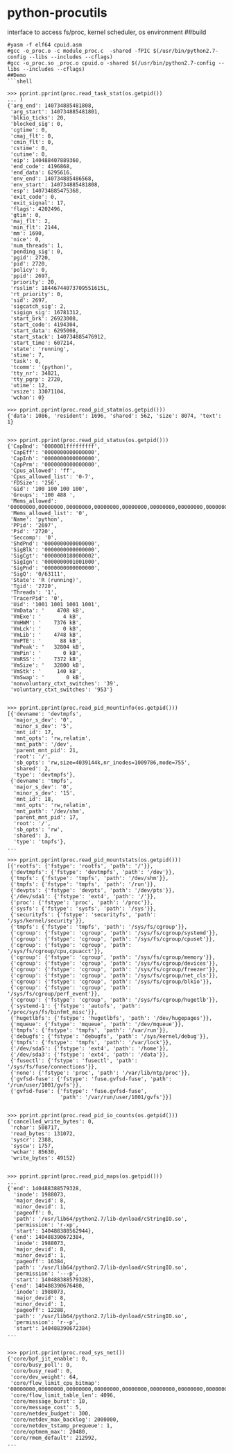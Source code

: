 python-procutils
================

interface to access fs/proc,  kernel scheduler, os environment
##build
```shell
#yasm -f elf64 cpuid.asm 
#gcc -o_proc.o -c module_proc.c  -shared -fPIC $(/usr/bin/python2.7-config --libs --includes --cflags)
#gcc -o_proc.so _proc.o cpuid.o -shared $(/usr/bin/python2.7-config --libs --includes --cflags)
##Demo
```shell

>>> pprint.pprint(proc.read_task_stat(os.getpid())
... )
{'arg_end': 140734885481808,
 'arg_start': 140734885481801,
 'blkio_ticks': 20,
 'blocked_sig': 0,
 'cgtime': 0,
 'cmaj_flt': 0,
 'cmin_flt': 0,
 'cstime': 0,
 'cutime': 0,
 'eip': 140488407889360,
 'end_code': 4196868,
 'end_data': 6295616,
 'env_end': 140734885486568,
 'env_start': 140734885481808,
 'esp': 140734885475368,
 'exit_code': 0,
 'exit_signal': 17,
 'flags': 4202496,
 'gtim': 0,
 'maj_flt': 2,
 'min_flt': 2144,
 'mm': 1690,
 'nice': 0,
 'num_threads': 1,
 'pending_sig': 0,
 'pgid': 2720,
 'pid': 2720,
 'policy': 0,
 'ppid': 2697,
 'priority': 20,
 'rsslim': 18446744073709551615L,
 'rt_priority': 0,
 'sid': 2697,
 'sigcatch_sig': 2,
 'sigign_sig': 16781312,
 'start_brk': 26923008,
 'start_code': 4194304,
 'start_data': 6295008,
 'start_stack': 140734885476912,
 'start_time': 607214,
 'state': 'running',
 'stime': 7,
 'task': 0,
 'tcomm': '(python)',
 'tty_nr': 34821,
 'tty_pgrp': 2720,
 'utime': 12,
 'vsize': 33071104,
 'wchan': 0}
```
```shell 
>>> pprint.pprint(proc.read_pid_statm(os.getpid()))
{'data': 1086, 'resident': 1696, 'shared': 562, 'size': 8074, 'text': 1}
```
```shell

>>> pprint.pprint(proc.read_pid_status(os.getpid()))
{'CapBnd': '0000001fffffffff',
 'CapEff': '0000000000000000',
 'CapInh': '0000000000000000',
 'CapPrm': '0000000000000000',
 'Cpus_allowed': 'ff',
 'Cpus_allowed_list': '0-7',
 'FDSize': '256',
 'Gid': '100 100 100 100',
 'Groups': '100 488 ',
 'Mems_allowed': '00000000,00000000,00000000,00000000,00000000,00000000,00000000,00000000,00000000,00000000,00000000,00000000,00000000,00000000,00000000,00000001',
 'Mems_allowed_list': '0',
 'Name': 'python',
 'PPid': '2697',
 'Pid': '2720',
 'Seccomp': '0',
 'ShdPnd': '0000000000000000',
 'SigBlk': '0000000000000000',
 'SigCgt': '0000000180000002',
 'SigIgn': '0000000001001000',
 'SigPnd': '0000000000000000',
 'SigQ': '0/63111',
 'State': 'R (running)',
 'Tgid': '2720',
 'Threads': '1',
 'TracerPid': '0',
 'Uid': '1001 1001 1001 1001',
 'VmData': '    4708 kB',
 'VmExe': '       4 kB',
 'VmHWM': '    7376 kB',
 'VmLck': '       0 kB',
 'VmLib': '    4748 kB',
 'VmPTE': '      88 kB',
 'VmPeak': '   32804 kB',
 'VmPin': '       0 kB',
 'VmRSS': '    7372 kB',
 'VmSize': '   32800 kB',
 'VmStk': '     140 kB',
 'VmSwap': '       0 kB',
 'nonvoluntary_ctxt_switches': '39',
 'voluntary_ctxt_switches': '953'}
```
```shell

>>> pprint.pprint(proc.read_pid_mountinfo(os.getpid()))
[{'devname': 'devtmpfs',
  'major_s_dev': '0',
  'minor_s_dev': '5',
  'mnt_id': 17,
  'mnt_opts': 'rw,relatim',
  'mnt_path': '/dev',
  'parent_mnt_pid': 21,
  'root': '/',
  'sb_opts': 'rw,size=4039144k,nr_inodes=1009786,mode=755',
  'shared': 2,
  'type': 'devtmpfs'},
 {'devname': 'tmpfs',
  'major_s_dev': '0',
  'minor_s_dev': '15',
  'mnt_id': 18,
  'mnt_opts': 'rw,relatim',
  'mnt_path': '/dev/shm',
  'parent_mnt_pid': 17,
  'root': '/',
  'sb_opts': 'rw',
  'shared': 3,
  'type': 'tmpfs'},
...  
```
```shell 
>>> pprint.pprint(proc.read_pid_mountstats(os.getpid()))
[{'rootfs': {'fstype': 'rootfs', 'path': '/'}},
 {'devtmpfs': {'fstype': 'devtmpfs', 'path': '/dev'}},
 {'tmpfs': {'fstype': 'tmpfs', 'path': '/dev/shm'}},
 {'tmpfs': {'fstype': 'tmpfs', 'path': '/run'}},
 {'devpts': {'fstype': 'devpts', 'path': '/dev/pts'}},
 {'/dev/sda1': {'fstype': 'ext4', 'path': '/'}},
 {'proc': {'fstype': 'proc', 'path': '/proc'}},
 {'sysfs': {'fstype': 'sysfs', 'path': '/sys'}},
 {'securityfs': {'fstype': 'securityfs', 'path': '/sys/kernel/security'}},
 {'tmpfs': {'fstype': 'tmpfs', 'path': '/sys/fs/cgroup'}},
 {'cgroup': {'fstype': 'cgroup', 'path': '/sys/fs/cgroup/systemd'}},
 {'cgroup': {'fstype': 'cgroup', 'path': '/sys/fs/cgroup/cpuset'}},
 {'cgroup': {'fstype': 'cgroup', 'path': '/sys/fs/cgroup/cpu,cpuacct'}},
 {'cgroup': {'fstype': 'cgroup', 'path': '/sys/fs/cgroup/memory'}},
 {'cgroup': {'fstype': 'cgroup', 'path': '/sys/fs/cgroup/devices'}},
 {'cgroup': {'fstype': 'cgroup', 'path': '/sys/fs/cgroup/freezer'}},
 {'cgroup': {'fstype': 'cgroup', 'path': '/sys/fs/cgroup/net_cls'}},
 {'cgroup': {'fstype': 'cgroup', 'path': '/sys/fs/cgroup/blkio'}},
 {'cgroup': {'fstype': 'cgroup', 'path': '/sys/fs/cgroup/perf_event'}},
 {'cgroup': {'fstype': 'cgroup', 'path': '/sys/fs/cgroup/hugetlb'}},
 {'systemd-1': {'fstype': 'autofs', 'path': '/proc/sys/fs/binfmt_misc'}},
 {'hugetlbfs': {'fstype': 'hugetlbfs', 'path': '/dev/hugepages'}},
 {'mqueue': {'fstype': 'mqueue', 'path': '/dev/mqueue'}},
 {'tmpfs': {'fstype': 'tmpfs', 'path': '/var/run'}},
 {'debugfs': {'fstype': 'debugfs', 'path': '/sys/kernel/debug'}},
 {'tmpfs': {'fstype': 'tmpfs', 'path': '/var/lock'}},
 {'/dev/sda5': {'fstype': 'ext4', 'path': '/home'}},
 {'/dev/sda3': {'fstype': 'ext4', 'path': '/data'}},
 {'fusectl': {'fstype': 'fusectl', 'path': '/sys/fs/fuse/connections'}}, 
 {'none': {'fstype': 'proc', 'path': '/var/lib/ntp/proc'}},
 {'gvfsd-fuse': {'fstype': 'fuse.gvfsd-fuse', 'path': '/run/user/1001/gvfs'}},
 {'gvfsd-fuse': {'fstype': 'fuse.gvfsd-fuse',
                 'path': '/var/run/user/1001/gvfs'}}]
```
```shell

>>> pprint.pprint(proc.read_pid_io_counts(os.getpid()))
{'cancelled_write_bytes': 0,
 'rchar': 508717,
 'read_bytes': 131072,
 'syscr': 2388,
 'syscw': 1757,
 'wchar': 85630,
 'write_bytes': 49152}
```
```shell

>>> pprint.pprint(proc.read_pid_maps(os.getpid()))
...
{'end': 140488388579328,
  'inode': 1988073,
  'major_devid': 8,
  'minor_devid': 1,
  'pageoff': 0,
  'path': '/usr/lib64/python2.7/lib-dynload/cStringIO.so',
  'permission': 'r-xp',
  'start': 140488388562944},
 {'end': 140488390672384,
  'inode': 1988073,
  'major_devid': 8,
  'minor_devid': 1,
  'pageoff': 16384,
  'path': '/usr/lib64/python2.7/lib-dynload/cStringIO.so',
  'permission': '---p',
  'start': 140488388579328},
 {'end': 140488390676480,
  'inode': 1988073,
  'major_devid': 8,
  'minor_devid': 1,
  'pageoff': 12288,
  'path': '/usr/lib64/python2.7/lib-dynload/cStringIO.so',
  'permission': 'r--p',
  'start': 140488390672384} 
...
```
```shell

>>> pprint.pprint(proc.read_sys_net())
{'core/bpf_jit_enable': 0,
 'core/busy_poll': 0,
 'core/busy_read': 0,
 'core/dev_weight': 64,
 'core/flow_limit_cpu_bitmap': '00000000,00000000,00000000,00000000,00000000,00000000,00000000,00000000,00000000,00000000,00000000,00000000,00000000,00000000,',
 'core/flow_limit_table_len': 4096,
 'core/message_burst': 10,
 'core/message_cost': 5,
 'core/netdev_budget': 300,
 'core/netdev_max_backlog': 2000000,
 'core/netdev_tstamp_prequeue': 1,
 'core/optmem_max': 20480,
 'core/rmem_default': 212992,
...
```

